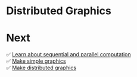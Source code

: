 # Distributed Graphics

# Next

:white_check_mark: [Learn about sequential and parallel computation](01-introduction.md)  
:white_check_mark: [Make simple graphics](02-simple-graphics.md)  
:white_check_mark: [Make distributed graphics](03-distributed-graphics.md)
